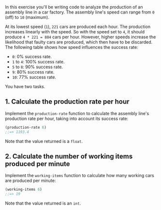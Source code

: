 In this exercise you'll be writing code to analyze the production of an assembly line in a car factory. The assembly line's speed can range from `0` (off) to `10` (maximum).

At its lowest speed (`1`), `221` cars are produced each hour. The production increases linearly with the speed. So with the speed set to `4`, it should produce `4 * 221 = 884` cars per hour. However, higher speeds increase the likelihood that faulty cars are produced, which then have to be discarded. The following table shows how speed influences the success rate:

- `0`: 0% success rate.
- `1` to `4`: 100% success rate.
- `5` to `8`: 90% success rate.
- `9`: 80% success rate.
- `10`: 77% success rate.

You have two tasks.

## 1. Calculate the production rate per hour

Implement the `production-rate` function to calculate the assembly line's production rate per hour, taking into account its success rate:

```clojure
(production-rate 6)
;;=> 1193.4
```

Note that the value returned is a `float`.

## 2. Calculate the number of working items produced per minute

Implement the `working-items` function to calculate how many working cars are produced per minute:

```clojure
(working-items 6)
;;=> 19
```

Note that the value returned is an `int`.
